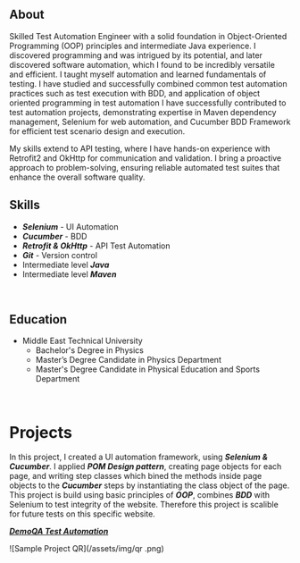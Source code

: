 ## About

Skilled Test Automation Engineer with a solid foundation in Object-Oriented Programming (OOP) principles and intermediate Java experience. I discovered programming and was intrigued by its potential, and later discovered software automation, which I found to be incredibly versatile and efficient. I taught myself automation and learned fundamentals of testing. I have studied and successfully combined common test automation practices such as test execution with BDD, and application of object oriented programming in test automation I have successfully contributed to test automation projects, demonstrating expertise in Maven dependency management, Selenium for web automation, and Cucumber BDD Framework for efficient test scenario design and execution.

My skills extend to API testing, where I have hands-on experience with Retrofit2 and OkHttp for communication and validation. I bring a proactive approach to problem-solving, ensuring reliable automated test suites that enhance the overall software quality.  <br>

## Skills                    

- ***Selenium*** - UI Automation
- ***Cucumber*** - BDD
- ***Retrofit & OkHttp*** - API Test Automation
- ***Git*** - Version control
- Intermediate level ***Java***
- Intermediate level ***Maven***
<br>

## Education

- Middle East Technical University
  -  Bachelor's Degree in Physics
  -  Master’s Degree Candidate in Physics Department
  -  Master's Degree Candidate in Physical Education and Sports Department

<br>

# Projects

In this project, I created a UI automation framework, using ***Selenium & Cucumber***. I applied ***POM Design pattern***, creating page objects for each page, and writing step classes which bined the methods inside page objects to the ***Cucumber*** steps by instantiating the class object of the page. This project is build using basic principles of ***OOP***, combines ***BDD*** with Selenium to test integrity of the website. Therefore this project is scalible for future tests on this specific website. 


  ***[DemoQA Test Automation](https://github.com/egecansen/DemoQA)***
  
![Sample Project QR](/assets/img/qr .png)
